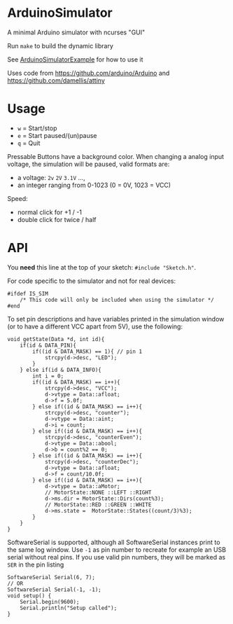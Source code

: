 # ArduinoSimulator
A minimal Arduino simulator with ncurses "GUI"

Run `make` to build the dynamic library

See [ArduinoSimulatorExample](https://github.com/mischnic/ArduinoSimulatorExample) for how to use it

Uses code from https://github.com/arduino/Arduino and https://github.com/damellis/attiny

# Usage

- `w` = Start/stop
- `e` = Start paused/(un)pause
- `q` = Quit

Pressable Buttons have a background color.
When changing a analog input voltage, the simulation will be paused, valid formats are:

- a voltage: `2v` `2V` `3.1V` ...,
- an integer ranging from 0-1023 (0 = 0V, 1023 = VCC)


Speed:

- normal click for +1 / -1
- double click for twice / half


# API

You **need** this line at the top of your sketch: `#include "Sketch.h"`.

For code specific to the simulator and not for real devices:

    #ifdef IS_SIM
        /* This code will only be included when using the simulator */
    #end
    


To set pin descriptions and have variables printed in the simulation window (or to have a different VCC apart from 5V), use the following:

    void getState(Data *d, int id){
        if(id & DATA_PIN){
            if((id & DATA_MASK) == 1){ // pin 1
                strcpy(d->desc, "LED");
            }
        } else if(id & DATA_INFO){
            int i = 0;
            if((id & DATA_MASK) == i++){
                strcpy(d->desc, "VCC");
                d->vtype = Data::afloat;
                d->f = 5.0f;
            } else if((id & DATA_MASK) == i++){
                strcpy(d->desc, "counter");
                d->vtype = Data::aint;
                d->i = count;
            } else if((id & DATA_MASK) == i++){
                strcpy(d->desc, "counterEven");
                d->vtype = Data::abool;
                d->b = count%2 == 0;
            } else if((id & DATA_MASK) == i++){
                strcpy(d->desc, "counterDec");
                d->vtype = Data::afloat;
                d->f = count/10.0f;
            } else if((id & DATA_MASK) == i++){
                d->vtype = Data::aMotor;
                // MotorState::NONE ::LEFT ::RIGHT
                d->ms.dir = MotorState::Dirs(count%3);
                // MotorState::RED ::GREEN ::WHITE
                d->ms.state =  MotorState::States((count/3)%3);
            }
        }
    }


SoftwareSerial is supported, although all SoftwareSerial instances print to the same log window. Use `-1` as pin number to recreate for example an USB serial without real pins. If you use valid pin numbers, they will be marked as `SER` in the pin listing

    SoftwareSerial Serial(6, 7);
    // OR
    SoftwareSerial Serial(-1, -1);
    void setup() {
        Serial.begin(9600);
        Serial.println("Setup called");
    }

